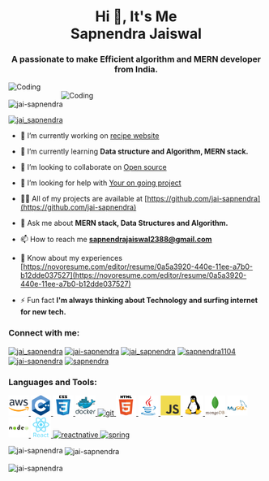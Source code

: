 <h1 align="center">Hi 👋, It's Me <br> Sapnendra Jaiswal</h1>
<h3 align="center">A passionate to make Efficient algorithm and MERN developer from India.</h3>
<img align="right" alt="Coding" width="1080px" src="https://www.synergisticit.com/wp-content/uploads/2021/08/Phoenix-Banner-Image.jpg">
<img align="right" alt="Coding" width="400" src="https://camo.githubusercontent.com/c1dcb74cc1c1835b1d716f5051499a2814c683c806b15f04b0eba492863703e9/68747470733a2f2f63646e2e6472696262626c652e636f6d2f75736572732f3733303730332f73637265656e73686f74732f363538313234332f6176656e746f2e676966">

<p align="left"> <img src="https://komarev.com/ghpvc/?username=jai-sapnendra&label=Profile%20views&color=0e75b6&style=flat" alt="jai-sapnendra" /> </p>

<p align="left"> <a href="https://twitter.com/jai_sapnendra" target="blank"><img src="https://img.shields.io/twitter/follow/jai_sapnendra?logo=twitter&style=for-the-badge" alt="jai_sapnendra" /></a> </p>

- 🔭 I’m currently working on [recipe website](https://github.com/jai-sapnendra/Portfolio)

- 🌱 I’m currently learning **Data structure and Algorithm, MERN stack.**

- 👯 I’m looking to collaborate on [Open source](https://github.com/jai-sapnendra/TeamMate-Project)

- 🤝 I’m looking for help with [Your on going project](https://github.com/jai-sapnendra/facebook-login-page)

- 👨‍💻 All of my projects are available at [https://github.com/jai-sapnendra](https://github.com/jai-sapnendra)

- 💬 Ask me about **MERN stack, Data Structures and Algorithm.**

- 📫 How to reach me **sapnendrajaiswal2388@gmail.com**

- 📄 Know about my experiences [https://novoresume.com/editor/resume/0a5a3920-440e-11ee-a7b0-b12dde037527](https://novoresume.com/editor/resume/0a5a3920-440e-11ee-a7b0-b12dde037527)

- ⚡ Fun fact **I'm always thinking about Technology and surfing internet for new tech.**

<h3 align="left">Connect with me:</h3>
<p align="left">
<a href="https://twitter.com/jai_sapnendra" target="blank"><img align="center" src="https://raw.githubusercontent.com/rahuldkjain/github-profile-readme-generator/master/src/images/icons/Social/twitter.svg" alt="jai_sapnendra" height="30" width="40" /></a>
<a href="https://linkedin.com/in/jai-sapnendra" target="blank"><img align="center" src="https://raw.githubusercontent.com/rahuldkjain/github-profile-readme-generator/master/src/images/icons/Social/linked-in-alt.svg" alt="jai-sapnendra" height="30" width="40" /></a>
<a href="https://instagram.com/jai_sapnendra" target="blank"><img align="center" src="https://raw.githubusercontent.com/rahuldkjain/github-profile-readme-generator/master/src/images/icons/Social/instagram.svg" alt="jai_sapnendra" height="30" width="40" /></a>
<a href="https://www.codechef.com/users/sapnendra1104" target="blank"><img align="center" src="https://cdn.jsdelivr.net/npm/simple-icons@3.1.0/icons/codechef.svg" alt="sapnendra1104" height="30" width="40" /></a>
<a href="https://www.leetcode.com/jai-sapnendra" target="blank"><img align="center" src="https://raw.githubusercontent.com/rahuldkjain/github-profile-readme-generator/master/src/images/icons/Social/leet-code.svg" alt="jai-sapnendra" height="30" width="40" /></a>
<a href="https://auth.geeksforgeeks.org/user/sapnendra" target="blank"><img align="center" src="https://raw.githubusercontent.com/rahuldkjain/github-profile-readme-generator/master/src/images/icons/Social/geeks-for-geeks.svg" alt="sapnendra" height="30" width="40" /></a>
</p>

<h3 align="left">Languages and Tools:</h3>
<p align="left"> <a href="https://aws.amazon.com" target="_blank" rel="noreferrer"> <img src="https://raw.githubusercontent.com/devicons/devicon/master/icons/amazonwebservices/amazonwebservices-original-wordmark.svg" alt="aws" width="40" height="40"/> </a> <a href="https://www.w3schools.com/cpp/" target="_blank" rel="noreferrer"> <img src="https://raw.githubusercontent.com/devicons/devicon/master/icons/cplusplus/cplusplus-original.svg" alt="cplusplus" width="40" height="40"/> </a> <a href="https://www.w3schools.com/css/" target="_blank" rel="noreferrer"> <img src="https://raw.githubusercontent.com/devicons/devicon/master/icons/css3/css3-original-wordmark.svg" alt="css3" width="40" height="40"/> </a> <a href="https://www.docker.com/" target="_blank" rel="noreferrer"> <img src="https://raw.githubusercontent.com/devicons/devicon/master/icons/docker/docker-original-wordmark.svg" alt="docker" width="40" height="40"/> </a> <a href="https://git-scm.com/" target="_blank" rel="noreferrer"> <img src="https://www.vectorlogo.zone/logos/git-scm/git-scm-icon.svg" alt="git" width="40" height="40"/> </a> <a href="https://www.w3.org/html/" target="_blank" rel="noreferrer"> <img src="https://raw.githubusercontent.com/devicons/devicon/master/icons/html5/html5-original-wordmark.svg" alt="html5" width="40" height="40"/> </a> <a href="https://www.java.com" target="_blank" rel="noreferrer"> <img src="https://raw.githubusercontent.com/devicons/devicon/master/icons/java/java-original.svg" alt="java" width="40" height="40"/> </a> <a href="https://developer.mozilla.org/en-US/docs/Web/JavaScript" target="_blank" rel="noreferrer"> <img src="https://raw.githubusercontent.com/devicons/devicon/master/icons/javascript/javascript-original.svg" alt="javascript" width="40" height="40"/> </a> <a href="https://www.linux.org/" target="_blank" rel="noreferrer"> <img src="https://raw.githubusercontent.com/devicons/devicon/master/icons/linux/linux-original.svg" alt="linux" width="40" height="40"/> </a> <a href="https://www.mongodb.com/" target="_blank" rel="noreferrer"> <img src="https://raw.githubusercontent.com/devicons/devicon/master/icons/mongodb/mongodb-original-wordmark.svg" alt="mongodb" width="40" height="40"/> </a> <a href="https://www.mysql.com/" target="_blank" rel="noreferrer"> <img src="https://raw.githubusercontent.com/devicons/devicon/master/icons/mysql/mysql-original-wordmark.svg" alt="mysql" width="40" height="40"/> </a> <a href="https://nodejs.org" target="_blank" rel="noreferrer"> <img src="https://raw.githubusercontent.com/devicons/devicon/master/icons/nodejs/nodejs-original-wordmark.svg" alt="nodejs" width="40" height="40"/> </a> <a href="https://reactjs.org/" target="_blank" rel="noreferrer"> <img src="https://raw.githubusercontent.com/devicons/devicon/master/icons/react/react-original-wordmark.svg" alt="react" width="40" height="40"/> </a> <a href="https://reactnative.dev/" target="_blank" rel="noreferrer"> <img src="https://reactnative.dev/img/header_logo.svg" alt="reactnative" width="40" height="40"/> </a> <a href="https://spring.io/" target="_blank" rel="noreferrer"> <img src="https://www.vectorlogo.zone/logos/springio/springio-icon.svg" alt="spring" width="40" height="40"/> </a> </p>

<p><img align="left" src="https://github-readme-stats.vercel.app/api/top-langs?username=jai-sapnendra&show_icons=true&locale=en&layout=compact" alt="jai-sapnendra" /></p>

<p>&nbsp;<img align="center" src="https://github-readme-stats.vercel.app/api?username=jai-sapnendra&show_icons=true&locale=en" alt="jai-sapnendra" /></p>

<p><img align="center" src="https://github-readme-streak-stats.herokuapp.com/?user=jai-sapnendra&" alt="jai-sapnendra" /></p>

	
